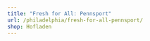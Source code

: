 ```yaml
---
title: "Fresh for All: Pennsport"
url: /philadelphia/fresh-for-all-pennsport/
shop: Hofladen
---
```

